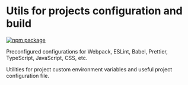 # Utils for projects configuration and build

[![npm package](https://img.shields.io/npm/v/@jstoolkit/configs.svg?style=flat-square)](https://www.npmjs.org/package/@jstoolkit/configs)

Preconfigured configurations for Webpack, ESLint, Babel, Prettier, TypeScript, JavaScript, CSS, etc.

Utilities for project custom environment variables and useful project configuration file.
